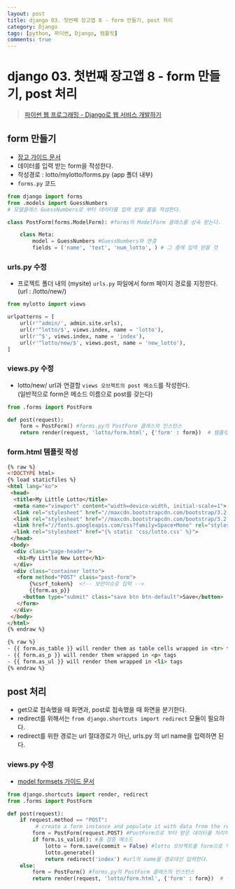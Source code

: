 ```yaml
---
layout: post
title: django 03. 첫번째 장고앱 8 - form 만들기, post 처리
category: Django
tags: [python, 파이썬, Django, 템플릿]
comments: true
---
```

# django 03. 첫번째 장고앱 8 - form 만들기, post 처리
> [파이썬 웹 프로그래밍 - Django로 웹 서비스 개발하기 ](https://www.inflearn.com/course/django-%ED%8C%8C%EC%9D%B4%EC%8D%AC-%EC%9E%A5%EA%B3%A0-%EA%B0%95%EC%A2%8C/)      

## form 만들기
- [장고 가이드 문서](https://docs.djangoproject.com/en/1.10/topics/forms/#building-a-form-in-django)
- 데이터를 입력 받는 form을 작성한다.
- 작성경로 : lotto/mylotto/forms.py (app 폴더 내부)
- `forms.py` 코드

```python
from django import forms
from .models import GuessNumbers
# 모델클래스 GuessNumbers로 부터 데이터를 입력 받을 폼을 작성한다.

class PostForm(forms.ModelForm): #forms의 ModelForm 클래스를 상속 받는다.

    class Meta:
        model = GuessNumbers #GuessNumbers와 연결
        fields = ('name', 'text', 'num_lotto', ) # 그 중에 입력 받을 것
```

### urls.py 수정
- 프로젝트 폴더 내의 (mysite) `urls.py` 파일에서 form 페이지 경로를 지정한다.   
  (url : /lotto/new/)

```python
from mylotto import views

urlpatterns = [
    url(r'^admin/', admin.site.urls),
    url(r'^lotto/$', views.index, name = 'lotto'),
    url(r'^$', views.index, name = 'index'),
    url(r'^lotto/new/$', views.post, name = 'new_lotto'),
]
```

### views.py 수정
- lotto/new/ url과 연결할 `views 오브젝트의 post 메소드`를 작성한다.   
  (일반적으로 form은 메소드 이름으로 post를 갖는다)

```python
from .forms import PostForm

def post(request):
    form = PostForm() #forms.py의 PostForm 클래스의 인스턴스
    return render(request, 'lotto/form.html', {'form' : form})  # 템플릿 파일 경로 지정, 데이터 전달
```

### form.html 템플릿 작성

```html
{% raw %}
<!DOCTYPE html>
{% load staticfiles %}
<html lang="ko">
 <head>
  <title>My Little Lotto</title>
  <meta name="viewport" content="width=device-width, initial-scale=1">
  <link rel="stylesheet" href="//maxcdn.bootstrapcdn.com/bootstrap/3.2.0/css/bootstrap.min.css">
  <link rel="stylesheet" href="//maxcdn.bootstrapcdn.com/bootstrap/3.2.0/css/bootstrap-theme.min.css">
  <link href="//fonts.googleapis.com/css?family=Space+Mono" rel="stylesheet">
  <link rel="stylesheet" href="{% static 'css/lotto.css' %}">
 </head>
 <body>
  <div class="page-header">
   <h1>My Little New Lotto</h1>
  </div>
  <div class="container lotto">
   <form method="POST" class="post-form">
       {%csrf_token%}  <!-- 보안이슈로 입력 -->
       {{form.as_p}}
     <button type="submit" class="save btn btn-default">Save</button>
   </form>
  </div>
 </body>
</html>
{% endraw %}
```
```html
{% raw %}
- {{ form.as_table }} will render them as table cells wrapped in <tr> tags
- {{ form.as_p }} will render them wrapped in <p> tags
- {{ form.as_ul }} will render them wrapped in <li> tags
{% endraw %}
```

## post 처리
- get으로 접속했을 때 화면과, post로 접속했을 때 화면을 분기한다.
- redirect를 위해서는 `from django.shortcuts import redirect` 모듈이 필요하다.
- redirect를 위한 경로는 url 절대경로가 아닌, urls.py 의 url name을 입력하면 된다.


### views.py 수정
- [model formsets 가이드 문서](https://docs.djangoproject.com/en/1.10/topics/forms/modelforms/#model-formsets)

```python
from django.shortcuts import render, redirect
from .forms import PostForm

def post(request):
    if request.method == "POST":
         # create a form instance and populate it with data from the request:
        form = PostForm(request.POST) #PostForm으로 부터 받은 데이터를 처리하기 위한 인스턴스 생성
        if form.is_valid(): #폼 검증 메소드
            lotto = form.save(commit = False) #lotto 오브젝트를 form으로 부터 가져오지만, 실제로 DB반영은 하지 않는다.
            lotto.generate()
            return redirect('index') #url의 name을 경로대신 입력한다.
    else:
        form = PostForm() #forms.py의 PostForm 클래스의 인스턴스
        return render(request, 'lotto/form.html', {'form' : form})  # 템플릿 파일 경로 지정, 데이터 전달

```
